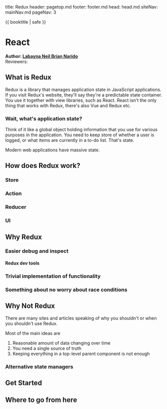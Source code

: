 <frontmatter>
  title: Redux
  header: pagetop.md
  footer: footer.md
  head: head.md
  siteNav: mainNav.md
  pageNav: 3
</frontmatter>

<div class="website-content">
  
{{ booktitle | safe }}

# React

**Author: [Labayna Neil Brian Narido](https://github.com/nbriannl)** <br>
Reviewers: 

## What is Redux

Redux is a library that manages application state in JavaScript applications. If you visit Redux's website, they'll say they're a predictable state container. You use it together with view libraries, such as React. React isn't the only thing that works with Redux, there's also Vue and Redux etc.

### Wait, what's application state?

Think of it like a global object holding information that you use for various purposes in the application. You need to keep store of whether a user is logged, or what items are currently in a to-do list. That's state.

Modern web applications have massive state.

## How does Redux work?

### Store

### Action

### Reducer

### UI

## Why Redux

### Easier debug and inspect
#### Redux dev tools

### Trivial implementation of functionality

### Something about no worry about race conditions

## Why Not Redux

There are many sites and articles speaking of why you shouldn't or when you shouldn't use Redux.

Most of the main ideas are
1. Reasonable amount of data changing over time
1. You need a single source of truth
1. Keeping everything in a top-level parent component is not enough

### Alternative state managers

## Get Started 

## Where to go from here

</div>
